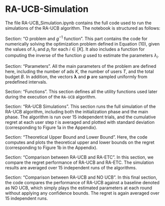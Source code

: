 # RA-UCB-Simulation
The file RA-UCB_Simulation.ipynb contains the full code used to run the simulations of the RA-UCB algorithm. The notebook is structured as follows:

Section: “O problem and $g^{-1}$ function”.
This part contains the code for numerically solving the optimization problem defined in Equation (10), given the values of $\lambda_i$ and $p_i$ for each $i \in [K]$. It also includes a function for computing the inverse of the function $g$ used to estimate the parameters $\lambda_i$.

Section: “Parameters”.
All the main parameters of the problem are defined here, including the number of ads $K$, the number of users $T$, and the total budget $B$. In addition, the vectors $\boldsymbol{\lambda}$ and $\boldsymbol{p}$ are sampled uniformly from predefined intervals.

Section: “Functions”.
This section defines all the utility functions used later during the execution of the $\texttt{RA-UCB}$ algorithm.

Section: “RA-UCB Simulations”.
This section runs the full simulation of the RA-UCB algorithm, including both the initialization phase and the main phase. The algorithm is run over 15 independent trials, and the cumulative regret at each user step $t$ is averaged and plotted with standard deviation (corresponding to Figure 1a in the Appendix).

Section: “Theoretical Upper Bound and Lower Bound”.
Here, the code computes and plots the theoretical upper and lower bounds on the regret (corresponding to Figure 1b in the Appendix).

Section: “Comparison between RA-UCB and RA-ETC”.
In this section, we compare the regret performance of RA-UCB and RA-ETC. The simulation results are averaged over 15 independent runs of the algorithms.

Section: “Comparison between RA-UCB and NO UCB”.
In this final section, the code compares the performance of RA-UCB against a baseline denoted as NO UCB, which simply plays the estimated parameters at each round without applying any confidence bounds. The regret is again averaged over 15 independent runs.
